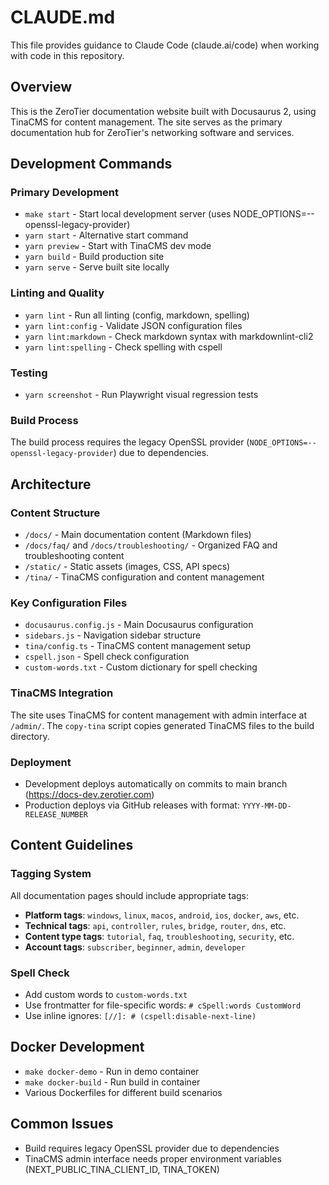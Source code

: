 # CLAUDE.md

This file provides guidance to Claude Code (claude.ai/code) when working with code in this repository.

## Overview
This is the ZeroTier documentation website built with Docusaurus 2, using TinaCMS for content management. The site serves as the primary documentation hub for ZeroTier's networking software and services.

## Development Commands

### Primary Development
- `make start` - Start local development server (uses NODE_OPTIONS=--openssl-legacy-provider)
- `yarn start` - Alternative start command
- `yarn preview` - Start with TinaCMS dev mode
- `yarn build` - Build production site
- `yarn serve` - Serve built site locally

### Linting and Quality
- `yarn lint` - Run all linting (config, markdown, spelling)
- `yarn lint:config` - Validate JSON configuration files
- `yarn lint:markdown` - Check markdown syntax with markdownlint-cli2  
- `yarn lint:spelling` - Check spelling with cspell

### Testing
- `yarn screenshot` - Run Playwright visual regression tests

### Build Process
The build process requires the legacy OpenSSL provider (`NODE_OPTIONS=--openssl-legacy-provider`) due to dependencies.

## Architecture

### Content Structure
- `/docs/` - Main documentation content (Markdown files)
- `/docs/faq/` and `/docs/troubleshooting/` - Organized FAQ and troubleshooting content
- `/static/` - Static assets (images, CSS, API specs)
- `/tina/` - TinaCMS configuration and content management

### Key Configuration Files
- `docusaurus.config.js` - Main Docusaurus configuration
- `sidebars.js` - Navigation sidebar structure  
- `tina/config.ts` - TinaCMS content management setup
- `cspell.json` - Spell check configuration
- `custom-words.txt` - Custom dictionary for spell checking

### TinaCMS Integration
The site uses TinaCMS for content management with admin interface at `/admin/`. The `copy-tina` script copies generated TinaCMS files to the build directory.

### Deployment
- Development deploys automatically on commits to main branch (https://docs-dev.zerotier.com)
- Production deploys via GitHub releases with format: `YYYY-MM-DD-RELEASE_NUMBER`

## Content Guidelines

### Tagging System
All documentation pages should include appropriate tags:
- **Platform tags**: `windows`, `linux`, `macos`, `android`, `ios`, `docker`, `aws`, etc.
- **Technical tags**: `api`, `controller`, `rules`, `bridge`, `router`, `dns`, etc.  
- **Content type tags**: `tutorial`, `faq`, `troubleshooting`, `security`, etc.
- **Account tags**: `subscriber`, `beginner`, `admin`, `developer`

### Spell Check
- Add custom words to `custom-words.txt`
- Use frontmatter for file-specific words: `# cSpell:words CustomWord`
- Use inline ignores: `[//]: # (cspell:disable-next-line)`

## Docker Development
- `make docker-demo` - Run in demo container
- `make docker-build` - Run build in container
- Various Dockerfiles for different build scenarios

## Common Issues
- Build requires legacy OpenSSL provider due to dependencies
- TinaCMS admin interface needs proper environment variables (NEXT_PUBLIC_TINA_CLIENT_ID, TINA_TOKEN)